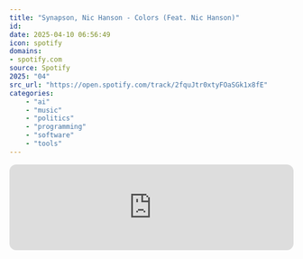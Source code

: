 ```yaml
---
title: "Synapson, Nic Hanson - Colors (Feat. Nic Hanson)"
id: 
date: 2025-04-10 06:56:49
icon: spotify
domains:
- spotify.com
source: Spotify
2025: "04"
src_url: "https://open.spotify.com/track/2fquJtr0xtyFOaSGk1x8fE"
categories:
    - "ai"
    - "music"
    - "politics"
    - "programming"
    - "software"
    - "tools"
---
```

<iframe style="border-radius: 12px" width="100%" height="152" title="Spotify Embed: Colors (Feat. Nic Hanson)" frameborder="0" allowfullscreen allow="autoplay; clipboard-write; encrypted-media; fullscreen; picture-in-picture" loading="lazy" src="https://open.spotify.com/embed/track/2fquJtr0xtyFOaSGk1x8fE?utm_source=oembed"></iframe>

